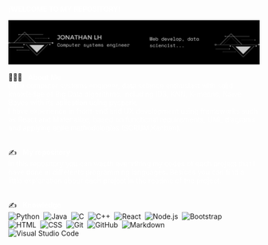 <span style="color:white" font-size:12em>**¡WELCOME TO MY REPOSITORY!**</span>

[![Banner web](./banner_2.jpg)](https://jonathanluher.github.io/)

👨🏻‍💻 &nbsp; <span style="color:white" font-size:6em>**About Me**</span><br>
<span style="color:white"> I'm a computer systems engineer, data science enthusiast with solid knowledge of Big Data algorithms, including ID3, KNN, K-means, Naive Bayes with its aplication using pyspark.</span><br>
<span style="color:white">I have experience in front-end and UX development using frameworks such as React and Materialize, based on functional requirements, UML diagrams and applying agile methodologies (SCRUM,Kanban).</span><br><br>



✍️ &nbsp; <span style="color:white" font-size:6em>**My repository**</span><br>
<span style="color:white">In this repository you can wacth everything my codes of each project that I have done in diffetents programming languages. Besides you can find a little explanation abour each project in the readme of the project.</span><br><br>

✍️ &nbsp; <span style="color:white" font-size:6em>**Knowledge**</span><br>
![Python](https://img.shields.io/badge/-Python-05122A?style=flat&logo=python)&nbsp;
<i class="fa-brands fa-java"></i>
![Java](https://img.shields.io/badge/-Java-05122A?style=flat&logo=Java&logoColor=FFA518)&nbsp;
![C](https://img.shields.io/badge/-C-05122A?style=flat&logo=C&logoColor=A8B9CC)&nbsp;
![C++](https://img.shields.io/badge/-C++-05122A?style=flat&logo=C%2B%2B&logoColor=00599C)&nbsp;
![React](https://img.shields.io/badge/-React-05122A?style=flat&logo=react)&nbsp;
![Node.js](https://img.shields.io/badge/-Node.js-05122A?style=flat&logo=node.js)&nbsp;
![Bootstrap](https://img.shields.io/badge/-Bootstrap-05122A?style=flat&logo=bootstrap&logoColor=563D7C)\
![HTML](https://img.shields.io/badge/-HTML-05122A?style=flat&logo=HTML5)&nbsp;
![CSS](https://img.shields.io/badge/-CSS-05122A?style=flat&logo=CSS3&logoColor=1572B6)&nbsp;
![Git](https://img.shields.io/badge/-Git-05122A?style=flat&logo=git)&nbsp;
![GitHub](https://img.shields.io/badge/-GitHub-05122A?style=flat&logo=github)&nbsp;
![Markdown](https://img.shields.io/badge/-Markdown-05122A?style=flat&logo=markdown)\
![Visual Studio Code](https://img.shields.io/badge/-Visual%20Studio%20Code-05122A?style=flat&logo=visual-studio-code&logoColor=007ACC)&nbsp;
